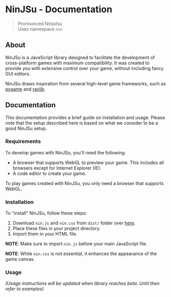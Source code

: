 # NinJSu - Documentation

> Pronounced Ninjutsu \
> Uses namespace `nin`

## About

NinJSu is a JavaScript library designed to facilitate the development of cross-platform games with maximum compatibility. It was created to provide you with extensive control over your game, without including fancy GUI editors.

NinJSu draws inspiration from several high-level game frameworks, such as [pygame](https://pygame.org/) and [raylib](https://raylib.com).

## Documentation

This documentation provides a brief guide on installation and usage. Please note that the setup described here is based on what we consider to be a good NinJSu setup.

### Requirements

To develop games with NinJSu, you'll need the following:

- A browser that supports WebGL to preview your game. This includes all browsers except for Internet Explorer (IE).
- A code editor to create your game.

To play games created with NinJSu, you only need a browser that supports WebGL.

### Installation

To "install" NinJSu, follow these steps:

1. Download `nin.js` and `nin.css` from `dist/` folder over [here](https://github.com/dragsbruh/ninjsu).
2. Place these files in your project directory.
3. Import them in your HTML file.

__NOTE__: Make sure to import `nin.js` before your main JavaScript file.

__NOTE__: While `nin.css` is not essential, it enhances the appearance of the game canvas.

### Usage

_(Usage instructions will be updated when library reaches beta. Until then refer to examples)_
